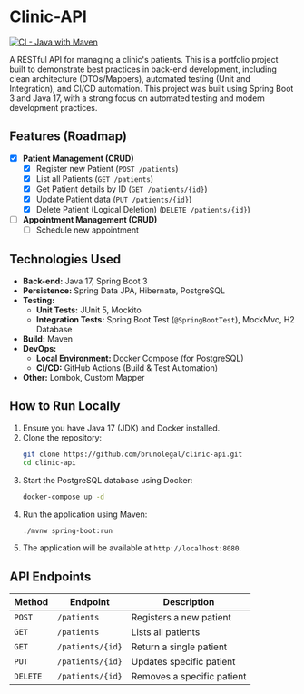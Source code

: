 # Clinic-API

[![CI - Java with Maven](https://github.com/BrunoLegal/clinic-api/actions/workflows/maven-ci.yml/badge.svg)](https://github.com/BrunoLegal/clinic-api/actions/workflows/maven-ci.yml)

A RESTful API for managing a clinic's patients. This is a portfolio project built to demonstrate best practices in back-end development, including clean architecture (DTOs/Mappers), automated testing (Unit and Integration), and CI/CD automation. This project was built using Spring Boot 3 and Java 17, with a strong focus on automated testing and modern development practices.

## Features (Roadmap)

- [x] **Patient Management (CRUD)**
    - [x] Register new Patient (`POST /patients`)
    - [x] List all Patients (`GET /patients`)
    - [x] Get Patient details by ID (`GET /patients/{id}`)
    - [x] Update Patient data (`PUT /patients/{id}`)
    - [x] Delete Patient (Logical Deletion) (`DELETE /patients/{id}`)
- [ ] **Appointment Management (CRUD)**
    - [ ] Schedule new appointment

## Technologies Used
- **Back-end:** Java 17, Spring Boot 3
- **Persistence:** Spring Data JPA, Hibernate, PostgreSQL
- **Testing:**
    - **Unit Tests:** JUnit 5, Mockito
    - **Integration Tests:** Spring Boot Test (`@SpringBootTest`), MockMvc, H2 Database
- **Build:** Maven
- **DevOps:**
    - **Local Environment:** Docker Compose (for PostgreSQL)
    - **CI/CD:** GitHub Actions (Build & Test Automation)
- **Other:** Lombok, Custom Mapper

## How to Run Locally
1.  Ensure you have Java 17 (JDK) and Docker installed.
2.  Clone the repository:
    ```bash
    git clone https://github.com/brunolegal/clinic-api.git
    cd clinic-api
    ```
3.  Start the PostgreSQL database using Docker:
    ```bash
    docker-compose up -d
    ```
4.  Run the application using Maven:
    ```bash
    ./mvnw spring-boot:run
    ```
5.  The application will be available at `http://localhost:8080`.

## API Endpoints
| Method   | Endpoint         | Description                      |
|----------|------------------|----------------------------------|
| `POST`   | `/patients`      | Registers a new patient          |
| `GET`    | `/patients`      | Lists all patients               |
| `GET`    | `/patients/{id}` | Return a single patient          |
| `PUT`    | `/patients/{id}` | Updates specific patient         |
| `DELETE` | `/patients/{id}` | Removes a specific patient |
